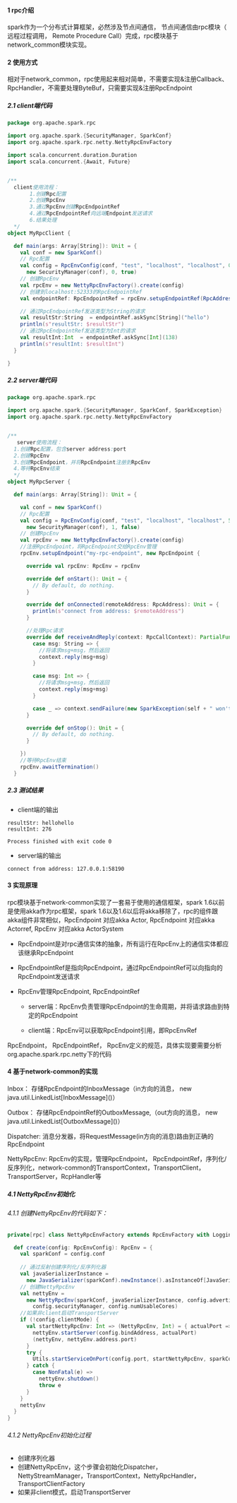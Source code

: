 #### 1 rpc介绍
spark作为一个分布式计算框架，必然涉及节点间通信， 节点间通信由rpc模块（ 远程过程调用， Remote Procedure Call）完成，rpc模块基于network_common模块实现。


#### 2 使用方式
相对于network_common，rpc使用起来相对简单，不需要实现&注册Callback、RpcHandler，不需要处理ByteBuf，只需要实现&注册RpcEndpoint

##### 2.1 client端代码<span id="myclient"></span>
```scala
package org.apache.spark.rpc

import org.apache.spark.{SecurityManager, SparkConf}
import org.apache.spark.rpc.netty.NettyRpcEnvFactory

import scala.concurrent.duration.Duration
import scala.concurrent.{Await, Future}


/**
  client使用流程：
       1.创建Rpc配置
       2.创建RpcEnv
       3.通过RpcEnv创建RpcEndpointRef
       4.通过RpcEndpointRef向远端Endpoint发送请求
       6.结果处理
  */
object MyRpcClient {

  def main(args: Array[String]): Unit = {
    val conf = new SparkConf()
    // Rpc配置
    val config = RpcEnvConfig(conf, "test", "localhost", "localhost", 0,
      new SecurityManager(conf), 0, true)
    // 创建RpcEnv
    val rpcEnv = new NettyRpcEnvFactory().create(config)
    // 创建到localhost:52333的RpcEndpointRef
    val endpointRef: RpcEndpointRef = rpcEnv.setupEndpointRef(RpcAddress("localhost", 52333), "my-rpc-endpoint")

    // 通过RpcEndpointRef发送类型为String的请求
    val resultStr:String  = endpointRef.askSync[String]("hello")
    println(s"resultStr: $resultStr")
    // 通过RpcEndpointRef发送类型为Int的请求
    val resultInt:Int  = endpointRef.askSync[Int](138)
    println(s"resultInt: $resultInt")
  }

}

```


##### 2.2 server端代码<span id="myserver"></span>

```scala
package org.apache.spark.rpc

import org.apache.spark.{SecurityManager, SparkConf, SparkException}
import org.apache.spark.rpc.netty.NettyRpcEnvFactory


/**
   server使用流程：
  1.创建Rpc配置，包含server address:port
  2.创建RpcEnv
  3.创建RpcEndpoint，并将RpcEndpoint注册到RpcEnv
  4.等待RpcEnv结束
  */
object MyRpcServer {

  def main(args: Array[String]): Unit = {

    val conf = new SparkConf()
    // Rpc配置
    val config = RpcEnvConfig(conf, "test", "localhost", "localhost", 52333,
      new SecurityManager(conf), 1, false)
    // 创建RpcEnv
    val rpcEnv = new NettyRpcEnvFactory().create(config)
    //注册RpcEndpoint，将RpcEndpoint交给RpcEnv管理
    rpcEnv.setupEndpoint("my-rpc-endpoint", new RpcEndpoint {

      override val rpcEnv: RpcEnv = rpcEnv

      override def onStart(): Unit = {
        // By default, do nothing.
      }

      override def onConnected(remoteAddress: RpcAddress): Unit = {
        println(s"connect from address: $remoteAddress")
      }

      //处理Rpc请求
      override def receiveAndReply(context: RpcCallContext): PartialFunction[Any, Unit] = {
        case msg: String => {
          //将请求msg+msg，然后返回
          context.reply(msg+msg)
        }

        case msg: Int => {
          //将请求msg+msg，然后返回
          context.reply(msg+msg)
        }

        case _ => context.sendFailure(new SparkException(self + " won't reply anything"))
      }

      override def onStop(): Unit = {
        // By default, do nothing.
      }

    })
    //等待RpcEnv结束
    rpcEnv.awaitTermination()
  }
```

##### 2.3 测试结果
- client端的输出

```
resultStr: hellohello
resultInt: 276

Process finished with exit code 0

```

- server端的输出

```
connect from address: 127.0.0.1:58190
```


#### 3  实现原理

rpc模块基于network-common实现了一套易于使用的通信框架，spark 1.6以前是使用akka作为rpc框架，spark 1.6以及1.6以后将akka移除了，rpc的组件跟akka组件非常相似，RpcEndpoint 对应akka Actor,
RpcEndpoint 对应akka Actorref, RpcEnv 对应akka ActorSystem

- RpcEndpoint是对rpc通信实体的抽象，所有运行在RpcEnv上的通信实体都应该继承RpcEndpoint

- RpcEndpointRef是指向RpcEndpoint，通过RpcEndpointRef可以向指向的RpcEndpoint发送请求

- RpcEnv管理RpcEndpoint, RpcEndpointRef

	- server端：RpcEnv负责管理RpcEndpoint的生命周期，并将请求路由到特定的RpcEndpoint

	- client端：RpcEnv可以获取RpcEndpoint引用，即RpcEnvRef

RpcEndpoint， RpcEndpointRef， RpcEnv定义的规范，具体实现要需要分析org.apache.spark.rpc.netty下的代码

#### 4  基于network-common的实现



Inbox： 存储RpcEndpoint的InboxMessage（in方向的消息， new java.util.LinkedList\[InboxMessage]()）

Outbox： 存储RpcEndpointRef的OutboxMessage,（out方向的消息， new java.util.LinkedList\[OutboxMessage]()）

Dispatcher: 消息分发器，将RequestMessage(in方向的消息)路由到正确的RpcEndpoint

NettyRpcEnv: RpcEnv的实现，管理RpcEndpoint， RpcEndpointRef，序列化/反序列化，network-common的TransportContext，TransportClient， TransportServer，RcpHandler等


##### 4.1 NettyRpcEnv初始化

###### 4.1.1 创建NettyRpcEnv的代码如下：

```scala
private[rpc] class NettyRpcEnvFactory extends RpcEnvFactory with Logging {

  def create(config: RpcEnvConfig): RpcEnv = {
    val sparkConf = config.conf
   
    // 通过反射创建序列化/反序列化器
    val javaSerializerInstance =
      new JavaSerializer(sparkConf).newInstance().asInstanceOf[JavaSerializerInstance]
    // 创建NettyRpcEnv 
    val nettyEnv =
      new NettyRpcEnv(sparkConf, javaSerializerInstance, config.advertiseAddress,
        config.securityManager, config.numUsableCores)
    //如果非client启动TransportServer    
    if (!config.clientMode) {
      val startNettyRpcEnv: Int => (NettyRpcEnv, Int) = { actualPort =>
        nettyEnv.startServer(config.bindAddress, actualPort)
        (nettyEnv, nettyEnv.address.port)
      }
      try {
        Utils.startServiceOnPort(config.port, startNettyRpcEnv, sparkConf, config.name)._1
      } catch {
        case NonFatal(e) =>
          nettyEnv.shutdown()
          throw e
      }
    }
    nettyEnv
  }
}
```
###### 4.1.2 NettyRpcEnv初始化过程

* 创建序列化器
* 创建NettyRpcEnv，这个步骤会初始化Dispatcher，NettyStreamManager，TransportContext，NettyRpcHandler，TransportClientFactory
* 如果非client模式，启动TransportServer